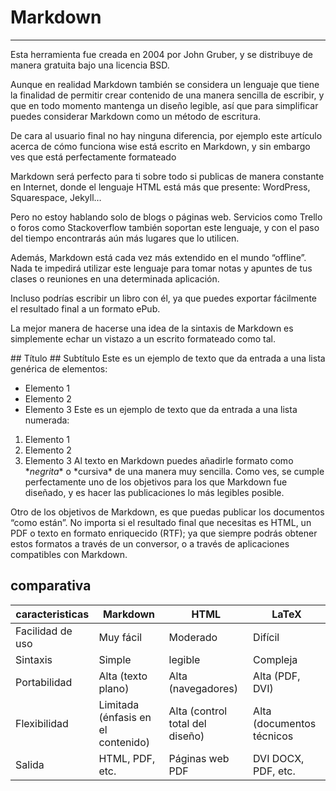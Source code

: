 # Markdown
---
Esta herramienta fue creada en 2004 por John Gruber, y se distribuye de manera gratuita bajo una licencia BSD.

Aunque en realidad Markdown también se considera un lenguaje que tiene la finalidad de permitir crear contenido de una manera sencilla de escribir, 
y que en todo momento mantenga un diseño legible, así que para simplificar puedes considerar Markdown como un método de escritura.

De cara al usuario final no hay ninguna diferencia, por ejemplo este artículo acerca de cómo funciona wise está escrito en Markdown, y sin embargo ves que está perfectamente formateado

Markdown será perfecto para ti sobre todo si publicas de manera constante en Internet, donde el lenguaje HTML está más que presente: WordPress, Squarespace, Jekyll…

Pero no estoy hablando solo de blogs o páginas web. Servicios como Trello o foros como Stackoverflow también soportan este lenguaje, y con el paso del tiempo encontrarás aún más lugares que lo utilicen.

Además, Markdown está cada vez más extendido en el mundo “offline”. Nada te impedirá utilizar este lenguaje para tomar notas y apuntes de tus clases o reuniones en una determinada aplicación.

Incluso podrías escribir un libro con él, ya que puedes exportar fácilmente el resultado final a un formato ePub.

La mejor manera de hacerse una idea de la sintaxis de Markdown es simplemente echar un vistazo a un escrito formateado como tal.

\## Título
\## Subtítulo
Este es un ejemplo de texto que da entrada a una lista genérica de elementos:
- Elemento 1
- Elemento 2
- Elemento 3
Este es un ejemplo de texto que da entrada a una lista numerada:
1. Elemento 1
2. Elemento 2
3. Elemento 3
Al texto en Markdown puedes añadirle formato como \**negrita** o \*cursiva* de una manera muy sencilla.
Como ves, se cumple perfectamente uno de los objetivos para los que Markdown fue diseñado, y es hacer las publicaciones lo más legibles posible.

Otro de los objetivos de Markdown, es que puedas publicar los documentos “como están”. No importa si el resultado final que necesitas es HTML, un PDF o texto en formato enriquecido (RTF); ya que siempre podrás obtener estos formatos a través de un conversor, o a través de aplicaciones compatibles con Markdown.



## comparativa 

| caracteristicas | Markdown | HTML | LaTeX |
| ---------- |---------- | ----------- | -------- |
| Facilidad de uso | Muy fácil | Moderado | Difícil |
| Sintaxis | Simple | legible | Compleja |
| Portabilidad | Alta (texto plano) | Alta (navegadores) | Alta (PDF, DVI)  |
| Flexibilidad | Limitada (énfasis en el contenido)	 | Alta (control total del diseño) | Alta (documentos técnicos |
| Salida | HTML, PDF, etc. | Páginas web	PDF | DVI	DOCX, PDF, etc. |



